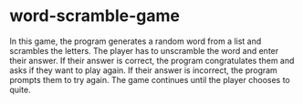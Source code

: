 # word-scramble-game

In this game, the program generates a random word from a list and scrambles the letters. The player has to unscramble the word and enter their answer. If their answer is correct, the program congratulates them and asks if they want to play again. If their answer is incorrect, the program prompts them to try again. The game continues until the player chooses to quite.
